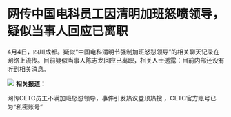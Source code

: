 # 网传中国电科员工因清明加班怒喷领导，疑似当事人回应已离职

4月4日，四川成都。疑似“中国电科清明节强制加班怒怼领导”的相关聊天记录在网络上流传。目前疑似当事人陈志龙回应已离职，相关人士透露：目前内部还没有听到相关消息。

![](https://inews.gtimg.com/news_bt/ON8e4YfQDspwzkNH3gt56CEzVR9N0btTYibD4GsZjbWv4AA/1000)
**相关报道：**

网传CETC员工不满加班怒怼领导，事件引发热议登顶热搜 ，CETC官方账号已为“私密账号”

